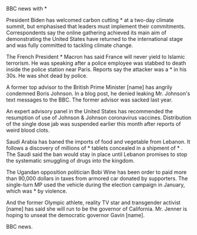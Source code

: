 BBC news with *

President Biden has welcomed carbon cutting * at a two-day climate summit, but emphasised that leaders must implement their commitments.  Correspondents say the online gathering achieved its main aim of demonstrating the United States have returned to the international stage and was fully committed to tackling climate change.

The French President * Macron has said France will never yield to Islamic terrorism. He was speaking after a police employee was stabbed to death inside the police station near Paris. Reports say the attacker was a * in his 30s. He was shot dead by police.

A former top advisor to the British Prime Minister [name] has angrily condemned Boris Johnson. In a blog post, he denied leaking Mr. Johnson's text messages to the BBC. The former advisor was sacked last year.

An expert advisory panel in the United States has recommended the resumption of use of Johnson & Johnson coronavirus vaccines. Distribution of the single dose jab was suspended earlier this month after reports of weird blood clots.

Saudi Arabia has baned the imports of food and vegetable from Lebanon. It follows a discovery of millions of * tablets concealed in a shipment of * . The Saudi said the ban would stay in place until Lebanon promises to stop the systematic smuggling of drugs into the kingdom.

The Ugandan opposition politician Bobi Wine has been order to paid more than 90,000 dollars in taxes from armored car donated by supporters. The single-turn MP used the vehicle during the election campaign in January, which was * by violence.

And the former Olympic athlete, reality TV star and transgender activist [name] has said she will run to be the governor of California. Mr. Jenner is hoping to unseat the democratic governor Gavin [name].

BBC news.
